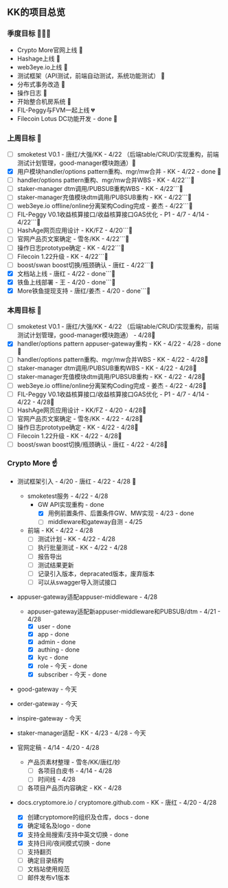 ## KK的项目总览

### 季度目标 :triangular_flag_on_post::triangular_flag_on_post::triangular_flag_on_post:

- Crypto More官网上线 :blue_heart:
- Hashage上线 :blue_heart:
- web3eye.io上线 :blue_heart:
- 测试框架（API测试，前端自动测试，系统功能测试） :blue_heart:
- 分布式事务改造 :blue_heart:
- 操作日志 :blue_heart:
- 开始整合机房系统 :blue_heart:
- FIL-Peggy与FVM一起上线 :broken_heart:
- Filecoin Lotus DC功能开发 - done :green_heart:

### 上周目标 :triangular_flag_on_post:

- [ ] smoketest V0.1 - 唐红/大强/KK - 4/22 （后端table/CRUD/实现重构，前端测试计划管理，good-manager模块跑通）:blue_heart:
- [X] 用户模块handler/options pattern重构、mgr/mw合并 - KK - 4/22 - done :green_heart:
- [ ] handler/options pattern重构、mgr/mw合并WBS - KK - 4/22```:blue_heart:
- [ ] staker-manager dtm调用/PUBSUB重构WBS - KK - 4/22```:blue_heart:
- [ ] staker-manager充值模块dtm调用/PUBSUB重构 - KK - 4/22```:blue_heart:
- [ ] web3eye.io offline/online分离架构Coding完成 - 姜杰 - 4/22```:blue_heart:
- [ ] FIL-Peggy V0.1收益核算接口/收益核算接口GAS优化 - P1 - 4/7 - 4/14 - 4/22```:blue_heart:
- [ ] HashAge网页应用设计 - KK/FZ - 4/20```:blue_heart:
- [ ] 官网产品页文案确定 - 雪冬/KK - 4/22```:blue_heart:
- [ ] 操作日志prototype确定 - KK - 4/22```:blue_heart:
- [ ] Filecoin 1.22升级 - KK - 4/22```:blue_heart:
- [ ] boost/swan boost切换/瓶颈确认 - 唐红 - 4/22```:blue_heart:
- [X] 文档站上线 - 唐红 - 4/22 - done```:green_heart:
- [X] 铁鱼上线部署 - 王 - 4/20 - done```:green_heart:
- [X] More铁鱼提现支持 - 唐红/姜杰 - 4/20 - done```:green_heart:

### 本周目标 :triangular_flag_on_post:

- [ ] smoketest V0.1 - 唐红/大强/KK - 4/22 （后端table/CRUD/实现重构，前端测试计划管理，good-manager模块跑通） - 4/28:blue_heart:
- [X] handler/options pattern appuser-gateway重构 - KK - 4/22 - 4/28 - done:green_heart:
- [ ] handler/options pattern重构、mgr/mw合并WBS - KK - 4/22 - 4/28:blue_heart:
- [ ] staker-manager dtm调用/PUBSUB重构WBS - KK - 4/22 - 4/28:blue_heart:
- [ ] staker-manager充值模块dtm调用/PUBSUB重构 - KK - 4/22 - 4/28:blue_heart:
- [ ] web3eye.io offline/online分离架构Coding完成 - 姜杰 - 4/22 - 4/28:blue_heart:
- [ ] FIL-Peggy V0.1收益核算接口/收益核算接口GAS优化 - P1 - 4/7 - 4/14 - 4/22 - 4/28:blue_heart:
- [ ] HashAge网页应用设计 - KK/FZ - 4/20 - 4/28:blue_heart:
- [ ] 官网产品页文案确定 - 雪冬/KK - 4/22 - 4/28:blue_heart:
- [ ] 操作日志prototype确定 - KK - 4/22 - 4/28:blue_heart:
- [ ] Filecoin 1.22升级 - KK - 4/22 - 4/28:blue_heart:
- [ ] boost/swan boost切换/瓶颈确认 - 唐红 - 4/22 - 4/28:blue_heart:

### Crypto More :point_up:

- 测试框架引入 - 4/20 - 唐红 - 4/22 - 4/28 :blue_heart:
  - smoketest服务 - 4/22 - 4/28
    - GW API实现重构 - done
      - [X] 用例前置条件、后置条件GW、MW实现 - 4/23 - done
      - [ ] middleware和gateway自测 - 4/25
  - 前端 - KK - 4/22 - 4/28
    - [ ] 测试计划 - KK - 4/22 - 4/28
    - [ ] 执行批量测试 - KK - 4/22 - 4/28
    - [ ] 报告导出
    - [ ] 测试结果更新
    - [ ] 记录引入版本，depracated版本，废弃版本
    - [ ] 可以从swagger导入测试接口

- appuser-gateway适配appuser-middleware - 4/28
  - appuser-gateway适配新appuser-middleware和PUBSUB/dtm - 4/21 - 4/28
    - [X] user - done
    - [X] app - done
    - [X] admin - done
    - [X] authing - done
    - [X] kyc - done
    - [X] role - 今天 - done
    - [X] subscriber - 今天 - done

- good-gateway - 今天
- order-gateway - 今天
- inspire-gateway - 今天
- staker-manager适配 - KK - 4/23 - 4/28 - 今天

- 官网定稿 - 4/14 - 4/20 - 4/28
  - 产品页素材整理 - 雪冬/KK/唐红/妙
    - [ ] 各项目白皮书 - 4/14 - 4/28
    - [ ] 时间线 - 4/28
  - [ ] 各项目产品页内容确定 - KK - 4/28

- docs.cryptomore.io / cryptomore.github.com - KK - 唐红 - 4/20 - 4/28
  - [X] 创建cryptomore的组织及仓库，docs - done
  - [X] 确定域名及logo - done
  - [X] 支持全局搜索/支持中英文切换 - done
  - [X] 支持日间/夜间模式切换 - done
  - [ ] 支持翻页
  - [ ] 确定目录结构
  - [ ] 文档站使用规范
  - [ ] 邮件发布v1版本
